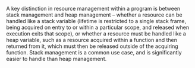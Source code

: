 A key distinction in resource management within a program is between stack management and heap management – whether a resource can be handled like a stack variable (lifetime is restricted to a single stack frame, being acquired on entry to or within a particular scope, and released when execution exits that scope), or whether a resource must be handled like a heap variable, such as a resource acquired within a function and then returned from it, which must then be released outside of the acquiring function. Stack management is a common use case, and is significantly easier to handle than heap management.
